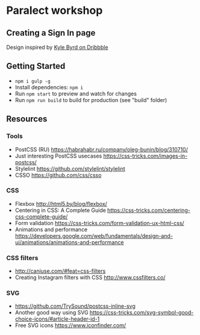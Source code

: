 # Paralect workshop

## Creating a Sign In page

Design inspired by [Kyle Byrd on Dribbble](https://dribbble.com/shots/2477907-Login-Page/attachments/485265)

## Getting Started

- `npm i gulp -g`
- Install dependencies: `npm i`
- Run `npm start` to preview and watch for changes
- Run `npm run build` to build for production (see "build" folder)

## Resources
### Tools
- PostCSS (RU) https://habrahabr.ru/company/oleg-bunin/blog/310710/
- Just interesting PostCSS usecases https://css-tricks.com/images-in-postcss/
- Stylelint https://github.com/stylelint/stylelint
- CSSO https://github.com/css/csso

### CSS
- Flexbox http://html5.by/blog/flexbox/
- Centering in CSS: A Complete Guide https://css-tricks.com/centering-css-complete-guide/
- Form validation https://css-tricks.com/form-validation-ux-html-css/
- Animations and performance https://developers.google.com/web/fundamentals/design-and-ui/animations/animations-and-performance

### CSS filters
- http://caniuse.com/#feat=css-filters
- Creating Instagram filters with CSS http://www.cssfilters.co/

### SVG
- https://github.com/TrySound/postcss-inline-svg
- Another good way using SVG https://css-tricks.com/svg-symbol-good-choice-icons/#article-header-id-1
- Free SVG icons https://www.iconfinder.com/

